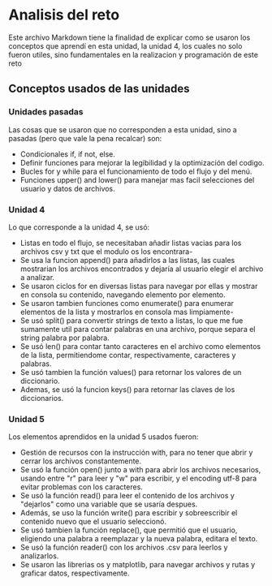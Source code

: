 # Analisis del reto
Este archivo Markdown tiene la finalidad de explicar como se usaron los conceptos que aprendí en esta unidad, la unidad 4, 
los cuales no solo fueron utiles, sino fundamentales en la realizacion y programación de este reto
## Conceptos usados de las unidades
### Unidades pasadas
Las cosas que se usaron que no corresponden a esta unidad, sino a pasadas (pero que vale la pena recalcar) son: 
- Condicionales if, if not, else.
- Definir funciones para mejorar la legibilidad y la optimización del codigo.
- Bucles for y while para el funcionamiento de todo el flujo y del menú.
- Funciones upper() and lower() para manejar mas facil selecciones del usuario y datos de archivos.
### Unidad 4
Lo que corresponde a la unidad 4, se usó:
- Listas en todo el flujo, se necesitaban añadir listas vacias para los archivos csv y txt que el modulo os los encontrara-
- Se usa la funcion append() para añadirlos a las listas, las cuales mostrarian los archivos encontrados y dejaría al usuario elegir el archivo a analizar.
- Se usaron ciclos for en diversas listas para navegar por ellas y mostrar en consola su contenido, navegando elemento por elemento.
- Se usaron tambien funciones como enumerate() para enumerar elementos de la lista y mostrarlos en consola mas limpiamente-
- Se usó split() para convertir strings de texto a listas, lo que me fue sumamente util para contar palabras en una archivo, porque separa
el string palabra por palabra.
- Se usó len() para contar tanto caracteres en el archivo como elementos de la lista, permitiendome contar, respectivamente, caracteres y palabras.
- Se usó tambien la función values() para retornar los valores de un diccionario.
- Ademas, se usó la funcion keys() para retornar las claves de los diccionarios.
### Unidad 5
Los elementos aprendidos en la unidad 5 usados fueron:
- Gestión de recursos con la instrucción with, para no tener que abrir y cerrar los archivos constantemente.
- Se usó la función open() junto a with para abrir los archivos necesarios, usando entre "r" para leer y "w" para escribir, y el encoding utf-8
para evitar problemas con los caracteres.
- Se usó la función read() para leer el contenido de los archivos y "dejarlos" como una variable que se usaría despues.
- Además, se uso la función write() para escribir y sobreescribir el contenido nuevo que el usuario seleccionó.
- Se usó tambien la función replace(), que permitió que el usuario, eligiendo una palabra a reemplazar y la nueva palabra, editara el texto.
- Se usó la función reader() con los archivos .csv para leerlos y analizarlos.
- Se usaron las librerias os y matplotlib, para navegar archivos y rutas y graficar datos, respectivamente.
